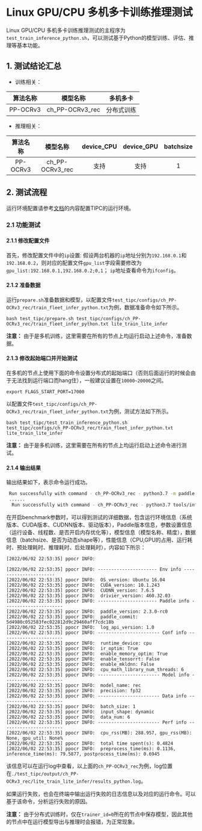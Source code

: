 # Linux GPU/CPU 多机多卡训练推理测试

Linux GPU/CPU 多机多卡训练推理测试的主程序为`test_train_inference_python.sh`，可以测试基于Python的模型训练、评估、推理等基本功能。

## 1. 测试结论汇总

- 训练相关：

| 算法名称 | 模型名称 | 多机多卡 |
|  :----: |   :----:  |    :----:  |
|  PP-OCRv3      | ch_PP-OCRv3_rec     | 分布式训练 |


- 推理相关：

| 算法名称 | 模型名称 | device_CPU | device_GPU | batchsize |
|  :----:   |  :----: |   :----:   |  :----:  |   :----:   |
|  PP-OCRv3   |  ch_PP-OCRv3_rec |  支持 | 支持 | 1 |


## 2. 测试流程

运行环境配置请参考[文档](./install.md)的内容配置TIPC的运行环境。

### 2.1 功能测试

#### 2.1.1 修改配置文件

首先，修改配置文件中的`ip`设置:  假设两台机器的`ip`地址分别为`192.168.0.1`和`192.168.0.2`，则对应的配置文件`gpu_list`字段需要修改为`gpu_list:192.168.0.1,192.168.0.2;0,1`； `ip`地址查看命令为`ifconfig`。


#### 2.1.2 准备数据

运行`prepare.sh`准备数据和模型，以配置文件`test_tipc/configs/ch_PP-OCRv3_rec/train_fleet_infer_python.txt`为例，数据准备命令如下所示。

```shell
bash test_tipc/prepare.sh test_tipc/configs/ch_PP-OCRv3_rec/train_fleet_infer_python.txt lite_train_lite_infer
```

**注意：** 由于是多机训练，这里需要在所有的节点上均运行启动上述命令，准备数据。

#### 2.1.3 修改起始端口并开始测试

在多机的节点上使用下面的命令设置分布式的起始端口（否则后面运行的时候会由于无法找到运行端口而hang住），一般建议设置在`10000~20000`之间。

```shell
export FLAGS_START_PORT=17000
```

以配置文件`test_tipc/configs/ch_PP-OCRv3_rec/train_fleet_infer_python.txt`为例，测试方法如下所示。

```shell
bash test_tipc/test_train_inference_python.sh  test_tipc/configs/ch_PP-OCRv3_rec/train_fleet_infer_python.txt lite_train_lite_infer
```

**注意：** 由于是多机训练，这里需要在所有的节点上均运行启动上述命令进行测试。


#### 2.1.4 输出结果

输出结果如下，表示命令运行成功。

```bash
 Run successfully with command - ch_PP-OCRv3_rec - python3.7 -m paddle.distributed.launch --ips=192.168.0.1,192.168.0.2 --gpus=0,1 tools/train.py -c test_tipc/configs/ch_PP-OCRv3_rec/ch_PP-OCRv3_rec_distillation.yml -o  Global.use_gpu=True Global.save_model_dir=./test_tipc/output/ch_PP-OCRv3_rec/lite_train_lite_infer/norm_train_gpus_0,1_autocast_fp32_nodes_2   Global.epoch_num=3 Global.auto_cast=fp32 Train.loader.batch_size_per_card=16    !  
 ......
  Run successfully with command - ch_PP-OCRv3_rec - python3.7 tools/infer/predict_rec.py --rec_image_shape="3,48,320" --use_gpu=False --enable_mkldnn=False --cpu_threads=6 --rec_model_dir=./test_tipc/output/ch_PP-OCRv3_rec/lite_train_lite_infer/norm_train_gpus_0,1_autocast_fp32_nodes_2/Student --rec_batch_num=1   --image_dir=./inference/rec_inference --benchmark=True --precision=fp32   > ./test_tipc/output/ch_PP-OCRv3_rec/lite_train_lite_infer/python_infer_cpu_usemkldnn_False_threads_6_precision_fp32_batchsize_1.log 2>&1 !  
```

在开启benchmark参数时，可以得到测试的详细数据，包含运行环境信息（系统版本、CUDA版本、CUDNN版本、驱动版本），Paddle版本信息，参数设置信息（运行设备、线程数、是否开启内存优化等），模型信息（模型名称、精度），数据信息（batchsize、是否为动态shape等），性能信息（CPU,GPU的占用、运行耗时、预处理耗时、推理耗时、后处理耗时），内容如下所示：

```
[2022/06/02 22:53:35] ppocr INFO:

[2022/06/02 22:53:35] ppocr INFO: ---------------------- Env info ----------------------
[2022/06/02 22:53:35] ppocr INFO:  OS_version: Ubuntu 16.04
[2022/06/02 22:53:35] ppocr INFO:  CUDA_version: 10.1.243
[2022/06/02 22:53:35] ppocr INFO:  CUDNN_version: 7.6.5
[2022/06/02 22:53:35] ppocr INFO:  drivier_version: 460.32.03
[2022/06/02 22:53:35] ppocr INFO: ---------------------- Paddle info ----------------------
[2022/06/02 22:53:35] ppocr INFO:  paddle_version: 2.3.0-rc0
[2022/06/02 22:53:35] ppocr INFO:  paddle_commit: 5d4980c052583fec022812d9c29460aff7cdc18b
[2022/06/02 22:53:35] ppocr INFO:  log_api_version: 1.0
[2022/06/02 22:53:35] ppocr INFO: ----------------------- Conf info -----------------------
[2022/06/02 22:53:35] ppocr INFO:  runtime_device: cpu
[2022/06/02 22:53:35] ppocr INFO:  ir_optim: True
[2022/06/02 22:53:35] ppocr INFO:  enable_memory_optim: True
[2022/06/02 22:53:35] ppocr INFO:  enable_tensorrt: False
[2022/06/02 22:53:35] ppocr INFO:  enable_mkldnn: False
[2022/06/02 22:53:35] ppocr INFO:  cpu_math_library_num_threads: 6
[2022/06/02 22:53:35] ppocr INFO: ----------------------- Model info ----------------------
[2022/06/02 22:53:35] ppocr INFO:  model_name: rec
[2022/06/02 22:53:35] ppocr INFO:  precision: fp32
[2022/06/02 22:53:35] ppocr INFO: ----------------------- Data info -----------------------
[2022/06/02 22:53:35] ppocr INFO:  batch_size: 1
[2022/06/02 22:53:35] ppocr INFO:  input_shape: dynamic
[2022/06/02 22:53:35] ppocr INFO:  data_num: 6
[2022/06/02 22:53:35] ppocr INFO: ----------------------- Perf info -----------------------
[2022/06/02 22:53:35] ppocr INFO:  cpu_rss(MB): 288.957, gpu_rss(MB): None, gpu_util: None%
[2022/06/02 22:53:35] ppocr INFO:  total time spent(s): 0.4824
[2022/06/02 22:53:35] ppocr INFO:  preprocess_time(ms): 0.1136, inference_time(ms): 79.5877, postprocess_time(ms): 0.6945
```

该信息可以在运行log中查看，以上面的`ch_PP-OCRv3_rec`为例，log位置在`./test_tipc/output/ch_PP-OCRv3_rec/lite_train_lite_infer/results_python.log`。

如果运行失败，也会在终端中输出运行失败的日志信息以及对应的运行命令。可以基于该命令，分析运行失败的原因。

**注意：** 由于分布式训练时，仅在`trainer_id=0`所在的节点中保存模型，因此其他的节点中在运行模型导出与推理时会报错，为正常现象。
